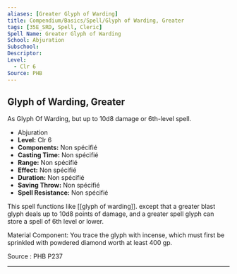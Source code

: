 ```yaml
---
aliases: [Greater Glyph of Warding]
title: Compendium/Basics/Spell/Glyph of Warding, Greater
tags: [35E_SRD, Spell, Cleric]
Spell Name: Greater Glyph of Warding
School: Abjuration
Subschool: 
Descriptor: 
Level:
  - Clr 6
Source: PHB
---
```



## Glyph of Warding, Greater

As Glyph Of Warding, but up to 10d8 damage or 6th-level spell.

*   Abjuration
*   **Level:** Clr 6
*   **Components:** Non spécifié
*   **Casting Time:** Non spécifié
*   **Range:** Non spécifié
*   **Effect:** Non spécifié
*   **Duration:** Non spécifié
*   **Saving Throw:** Non spécifié
*   **Spell Resistance:** Non spécifié

This spell functions like [[glyph of warding]]. except that a greater blast glyph deals up to 10d8 points of damage, and a greater spell glyph can store a spell of 6th level or lower.

Material Component: You trace the glyph with incense, which must first be sprinkled with powdered diamond worth at least 400 gp.

Source : PHB P237

---
